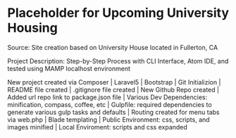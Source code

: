 # Placeholder for Upcoming University Housing

Source: Site creation based on University House located in Fullerton, CA

Project Description: Step-by-Step Process with CLI Interface, Atom IDE, and
                     tested using MAMP localhost environment

New project created via Composer | Laravel5 | Bootstrap | Git Initializion | README file created | .gitignore file created | New Github Repo created | Added url repo link to package.json file | Various Dev Dependencies: minification, compass, coffee, etc | Gulpfile: required dependencies to generate various gulp tasks and defaults | Routing created for menu tabs via web.php | Blade templating | Public Environment: css, scripts, and images minified | Local Enviroment: scripts and css expanded
